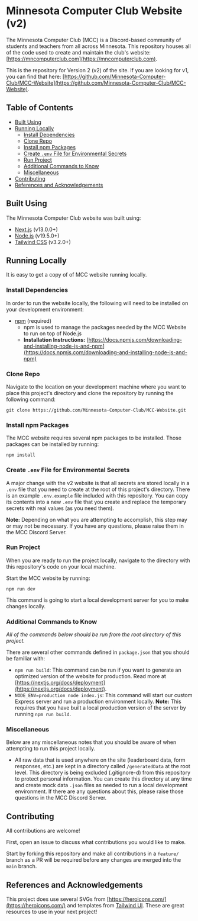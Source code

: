 # Minnesota Computer Club Website (v2)
The Minnesota Computer Club (MCC) is a Discord-based community of students and teachers from all across Minnesota. This repository houses all of the code used to create and maintain the club's website: [https://mncomputerclub.com](https://mncomputerclub.com).

This is the repository for Version 2 (v2) of the site. If you are looking for v1, you can find that here: [https://github.com/Minnesota-Computer-Club/MCC-Website](https://github.com/Minnesota-Computer-Club/MCC-Website).

## Table of Contents
- [Built Using](#built-using)
- [Running Locally](#running-locally)
  - [Install Dependencies](#install-dependencies)
  - [Clone Repo](#clone-repo)
  - [Install npm Packages](#install-npm-packages)
  - [Create `.env` File for Environmental Secrets](#create-env-file-for-environmental-secrets)
  - [Run Project](#run-project)
  - [Additional Commands to Know](#additional-commands-to-know)
  - [Miscellaneous](#miscellaneous)
- [Contributing](#contributing)
- [References and Acknowledgements](#references-and-acknowledgements)

## Built Using
The Minnesota Computer Club website was built using:
- [Next.js](https://nextjs.org) (v13.0.0+)
- [Node.js](https://nodejs.org/en/) (v19.5.0+)
- [Tailwind CSS](https://tailwindcss.com) (v3.2.0+)

## Running Locally
It is easy to get a copy of of MCC website running locally.

### Install Dependencies
In order to run the website locally, the following will need to be installed on your development environment:
- [npm](https://www.npmjs.com) (required)
  - npm is used to manage the packages needed by the MCC Website to run on top of Node.js
  - **Installation Instructions:** [https://docs.npmjs.com/downloading-and-installing-node-js-and-npm](https://docs.npmjs.com/downloading-and-installing-node-js-and-npm)

### Clone Repo
Navigate to the location on your development machine where you want to place this project's directory and clone the repository by running the following command:

    git clone https://github.com/Minnesota-Computer-Club/MCC-Website.git

### Install npm Packages
The MCC website requires several npm packages to be installed. Those packages can be installed by running:

    npm install

### Create `.env` File for Environmental Secrets
A major change with the v2 website is that all secrets are stored locally in a `.env` file that you need to create at the root of this project's directory. There is an example `.env.example` file included with this repository. You can copy its contents into a new `.env` file that you create and replace the temporary secrets with real values (as you need them).

**Note:** Depending on what you are attempting to accomplish, this step may or may not be necessary. If you have any questions, please raise them in the MCC Discord Server.

### Run Project
When you are ready to run the project locally, navigate to the directory with this repository's code on your local machine. 

Start the MCC website by running:

    npm run dev

This command is going to start a local development server for you to make changes locally.

### Additional Commands to Know
*All of the commands below should be run from the root directory of this project.*

There are several other commands defined in `package.json` that you should be familiar with:
- `npm run build`: This command can be run if you want to generate an optimized version of the website for production. Read more at [https://nextjs.org/docs/deployment](https://nextjs.org/docs/deployment).
- `NODE_ENV=production node index.js`: This command will start our custom Express server and run a production environment locally. **Note:** This requires that you have built a local production version of the server by running `npm run build`.

### Miscellaneous
Below are any miscellaneous notes that you should be aware of when attempting to run this project locally.

- All raw data that is used anywhere on the site (leaderboard data, form responses, etc.) are kept in a directory called `/generatedData` at the root level. This directory is being excluded (.gitignore-d) from this repository to protect personal information. You can create this directory at any time and create mock data `.json` files as needed to run a local development environment. If there are any questions about this, please raise those questions in the MCC Discord Server.

## Contributing
All contributions are welcome! 

First, open an issue to discuss what contributions you would like to make. 

Start by forking this repository and make all contributions in a `feature/` branch as a PR will be required before any changes are merged into the `main` branch.

## References and Acknowledgements
This project does use several SVGs from [https://heroicons.com/](https://heroicons.com/) and templates from [Tailwind UI](https://tailwindui.com/). These are great resources to use in your next project!
